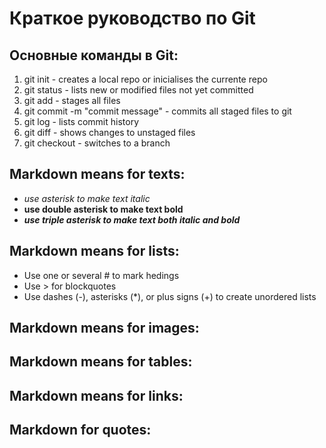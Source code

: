 # Краткое руководство по Git

## Основные команды в Git:

1. git init - creates a local repo or inicialises the currente repo
2. git status - lists new or modified files not yet committed
3. git add - stages all files
4. git commit -m "commit message" - commits all staged files to git
5. git log - lists commit history
6. git diff  - shows changes to unstaged files
7. git checkout <branch> - switches to a branch

## Markdown means for texts:

* *use asterisk to make text italic*
* **use double asterisk to make text bold**
* ***use triple asterisk to make text both italic and bold***

## Markdown means for lists:

* Use one or several # to mark hedings
* Use > for blockquotes
* Use dashes (-), asterisks (*), or plus signs (+) to create unordered lists

## Markdown means for images:

## Markdown means for tables:

## Markdown means for links:

## Markdown for quotes:



